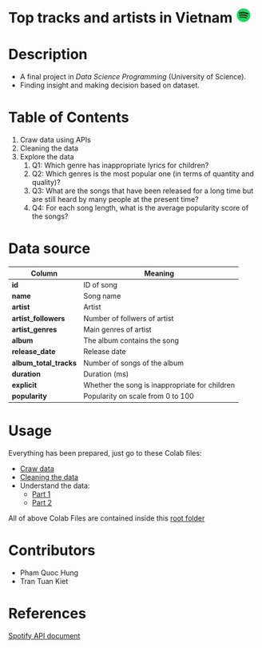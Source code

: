 # Top tracks and artists in Vietnam <img src="./screenshots/spotify-logo.png" alt="Spotify logo" width="30px">

# Description

-   A final project in _Data Science Programming_ (University of Science).
-   Finding insight and making decision based on dataset.

# Table of Contents

1. Craw data using APIs
2. Cleaning the data
3. Explore the data
    1. Q1: Which genre has inappropriate lyrics for children?
    2. Q2: Which genres is the most popular one (in terms of quantity and quality)?
    3. Q3: What are the songs that have been released for a long time but are still heard by many people at the present time?
    4. Q4: For each song length, what is the average popularity score of the songs?

# Data source

| Column                 | Meaning                                        |
| ---------------------- | ---------------------------------------------- |
| **id**                 | ID of song                                     |
| **name**               | Song name                                      |
| **artist**             | Artist                                         |
| **artist_followers**   | Number of follwers of artist                   |
| **artist_genres**      | Main genres of artist                          |
| **album**              | The album contains the song                    |
| **release_date**       | Release date                                   |
| **album_total_tracks** | Number of songs of the album                   |
| **duration**           | Duration (ms)                                  |
| **explicit**           | Whether the song is inappropriate for children |
| **popularity**         | Popularity on scale from 0 to 100              |

# Usage

Everything has been prepared, just go to these Colab files:

-   [Craw data](https://colab.research.google.com/drive/1bOv9_al3FdaYQh4Luteu9x3iWguxkBIz#scrollTo=nYjHO0p6oWfc "colab")
-   [Cleaning the data](https://colab.research.google.com/drive/1SiyWgEwAyTCxldTgkGWT2IMSblJ9am0-#scrollTo=8NpuAc1C_An3)
-   Understand the data:
    -   [Part 1](https://colab.research.google.com/drive/1ogZBqe-MQmneysn6jHlYwjaQe__cg2DF)
    -   [Part 2](https://colab.research.google.com/drive/1PmP-e8xaa2jFRLcCe_oMjub9Mz84tqFc#scrollTo=djCHS-KQheri)

All of above Colab Files are contained inside this [root folder](https://drive.google.com/drive/folders/18vacvNjWV8bYakc7B6cFGd0yp9iK9fmE?usp=sharing)

# Contributors

-   Pham Quoc Hung
-   Tran Tuan Kiet

# References

[Spotify API document](https://developer.spotify.com/documentation/web-api/reference)
